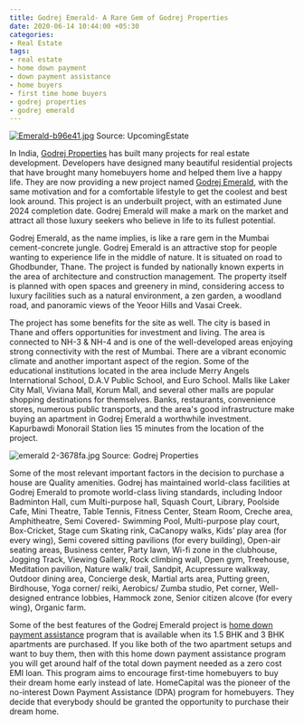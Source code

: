 ```yaml
---
title: Godrej Emerald- A Rare Gem of Godrej Properties
date: 2020-06-14 10:44:00 +05:30
categories:
- Real Estate
tags:
- real estate
- home down payment
- down payment assistance
- home buyers
- first time home buyers
- godrej properties
- godrej emerald
---
```


[![Emerald-b96e41.jpg](/uploads/Emerald-b96e41.jpg)](https://homecapital.in/property/63/godrej-emerald-1-bhk)
Source: UpcomingEstate

In India, [Godrej Properties](https://homecapital.in/offering/developer/godrej-properties) has built many projects for real estate development. Developers have designed many beautiful residential projects that have brought many homebuyers home and helped them live a happy life. They are now providing a new project named [Godrej Emerald](https://homecapital.in/property/63/godrej-emerald-1-bhk), with the same motivation and for a comfortable lifestyle to get the coolest and best look around. This project is an underbuilt project, with an estimated June 2024 completion date. Godrej Emerald will make a mark on the market and attract all those luxury seekers who believe in life to its fullest potential.

Godrej Emerald, as the name implies, is like a rare gem in the Mumbai cement-concrete jungle. Godrej Emerald is an attractive stop for people wanting to experience life in the middle of nature. It is situated on road to Ghodbunder, Thane. The project is funded by nationally known experts in the area of architecture and construction management. The property itself is planned with open spaces and greenery in mind, considering access to luxury facilities such as a natural environment, a zen garden, a woodland road, and panoramic views of the Yeoor Hills and Vasai Creek.

The project has some benefits for the site as well. The city is based in Thane and offers opportunities for investment and living. The area is connected to NH-3 & NH-4 and is one of the well-developed areas enjoying strong connectivity with the rest of Mumbai. There are a vibrant economic climate and another important aspect of the region. Some of the educational institutions located in the area include Merry Angels International School, D.A.V Public School, and Euro School. Malls like Laker City Mall, Viviana Mall, Korum Mall, and several other malls are popular shopping destinations for themselves. Banks, restaurants, convenience stores, numerous public transports, and the area's good infrastructure make buying an apartment in Godrej Emerald a worthwhile investment. Kapurbawdi Monorail Station lies 15 minutes from the location of the project.

![emerald 2-3678fa.jpg](/uploads/emerald%202-3678fa.jpg)
Source: Godrej Properties

Some of the most relevant important factors in the decision to purchase a house are Quality amenities. Godrej has maintained world-class facilities at Godrej Emerald to promote world-class living standards, including Indoor Badminton Hall, cum Multi-purpose hall, Squash Court, Library, Poolside Cafe, Mini Theatre, Table Tennis, Fitness Center, Steam Room, Creche area, Amphitheatre, Semi Covered- Swimming Pool, Multi-purpose play court, Box-Cricket, Stage cum Skating rink, CaCanopy walks,  Kids’ play area (for every wing), Semi covered sitting pavilions (for every building), Open-air seating areas, Business center, Party lawn, Wi-fi zone in the clubhouse, Jogging Track, Viewing Gallery, Rock climbing wall, Open gym, Treehouse, Meditation pavilion, Nature walk/ trail, Sandpit, Acupressure walkway, Outdoor dining area, Concierge desk, Martial arts area, Putting green, Birdhouse, Yoga corner/ reiki, Aerobics/ Zumba studio, Pet corner, Well-designed entrance lobbies, Hammock zone,  Senior citizen alcove (for every wing), Organic farm.

Some of the best features of the Godrej Emerald project is [home down payment assistance](https://homecapital.in/) program that is available when its 1.5 BHK and 3 BHK apartments are purchased. If you like both of the two apartment setups and want to buy them, then with this home down payment assistance program you will get around half of the total down payment needed as a zero cost EMI loan. This program aims to encourage first-time homebuyers to buy their dream home early instead of late. HomeCapital was the pioneer of the no-interest Down Payment Assistance (DPA) program for homebuyers. They decide that everybody should be granted the opportunity to purchase their dream home.
